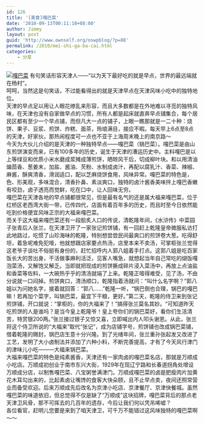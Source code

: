 ```yaml
---
id: 126
title: '[美食]嘎巴菜'
date: '2010-09-13T00:11:10+08:00'
author: Jimmy
layout: post
guid: 'http://www.ownself.org/oswpblog/?p=88'
permalink: /2010/mei-shi-ga-ba-cai.html
categories:
    - 分享
---
```


[![嘎巴菜](http://www.ownself.org/blog/wp-content/uploads/2010/493e34fe7b07_2B4/guobacai_thumb.jpg "嘎巴菜")](http://www.ownself.org/blog/wp-content/uploads/2010/493e34fe7b07_2B4/guobacai.jpg) 有句笑话形容天津人——“以为天下最好吃的就是早点，世界的最远端就在杨村”。   
 呵呵，当然这是句笑话，不过能看得出的就是天津早点在天津风味小吃中的独特地位。   
 天津的早点足以用让人眼花缭乱来形容，而且大多数都是在外地难以寻觅的独特风味，在天津也没有自家做早点的习惯，所有人都是起床就直奔早点铺集合，每个居民区都有至少一个早点铺，而但凡大一点的铺子，上眼一瞧那就是一二十种：烧饼、果子、豆浆、煎饼、炸糕、面茶，玲琅满目，接应不暇。每天早上6点至8点的天津，好家伙，那热闹程度可一点也不亚于上海周末晚上的南京路～   
 今天为大伙儿介绍的是天津的一种独特早点——嘎巴菜（锅巴菜）。嘎巴菜是由山东煎饼演变而来，已有100多年的历史，诞生于天津的漕运历史中。主料嘎巴是以上等绿豆和优质小米水磨成浆摊成薄煎饼，晒晾风干后，切成柳叶块。和以用清油煸茴香、葱姜末，加盐、酱油、芡粉、水制成卤汁，再配以腐乳汁、香菜、辣椒、麻酱，酥爽清香，滑润适口，配以芝麻烧饼食用，风味异常。嘎巴菜的特色是，色、形美观，多味混合，清香扑鼻、素淡爽口，独特的卤汁酱香美味拌上嘎巴香嫩有咬劲，卤子透亮而觉鲜，吃在口中，让人回味无穷。   
 嘎巴菜在天津各地的早点铺都很常见，但是最有名气的还是属大福来嘎巴菜，位于红桥区老西湾大街一带，已传四代，店面有着百年多的历史，而且时至今日依然能吃到价格便宜风味正宗的大福来嘎巴菜。   
 而关于这大福来嘎巴菜还有一段脍炙人口的传说，清乾隆年间，《水浒传》中菜园子张青后人张兰，在天津卫开了一家张记煎饼铺，有一回赶上乾隆皇帝微服私访打此地路过，吃惯了山珍海味的乾隆，特别想尝尝民间最爽口的煎饼卷大葱。吃得舒坦，着急呢难免犯噎，他就想跟店家要点热汤，店里本来不卖汤，可掌柜张兰觉得这老爷子谈吐不俗挺有身份的，赶忙招呼内人郭八姐着手打点。这郭八姐是吃百家饭长大的苦出身，干活做事麻利活泛，见客人嘴急，就想起当年自己常吃的煳饭嘎泡菜汤，又解饱又解乏。当即就把现成的煎饼撕成碎片浸入菜汤中，再放上点油盐和香菜等佐料，一大碗热乎乎的清汤就端了上来。乾隆正噎得难受，见了汤，不由分说就一口闷掉。煎饼爽口，清汤顺口，乾隆指着汤就问：“叫什么名字啊？”郭八姐以为问她名字，接着就回答：“郭八……”乾隆一听，“锅巴倒也合理，锅巴的嘎巴嘛！若再加个菜字，叫锅巴菜，最宜下干粮，更好。”第二天，乾隆的侍卫来到张记煎饼铺，开口就说：“掌柜的，你的大福来了！”搞得张兰莫名其妙。“可知道昨天吃煎饼的人是谁吗？是当今皇上乾隆爷！皇上夸你们的锅巴菜好，看你们生活清苦，特赏银200两。”张兰接过银子又惊又喜，立即喊出内人叩头谢恩。从此，张兰将这个侍卫所说的“大福来”取代“张记”，成为店铺字号，煎饼铺也改成锅巴菜铺，借着乾隆的赐封，锅巴店生意十分兴隆。到了光绪年间，张兰重孙张起发又改进了工艺，发明了大小卤制法并添加了六种小料，不断完善提高，才有了今天风行津门的津味儿小吃———大福来锅巴菜。   
 大福来嘎巴菜的特色是纯素酱香，天津还有一家肉卤的嘎巴菜名店，那就是万顺成小吃店。万顺成初创业于南市东兴大街，1929年在现辽宁路和长春道拐角处增设万顺成分店，以制售嘎巴菜、八宝粥誉满津门。万顺成嘎巴菜的卤是肥瘦肉片加黄花木耳勾出来的，比起素卤让嘴馋的食客大快朵颐，且不止早点卖，夜间还照常营业而备受欢迎。后来万顺成先后改名为京津小吃店、京津餐厅、京津快餐城。虽然嘎巴菜的味道依旧，但总觉得不仅是缺了“万顺成”这块招牌，嘎巴菜背后的那点老天津卫风骨，那不可挥去的几百年的遗存，今后让我们何以凭吊唏嘘？   
 各位看官，赶明儿您要是来到了咱天津卫，可千万不能错过这风味独特的嘎巴菜啊～～